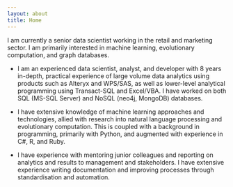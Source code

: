 ```yaml
---
layout: about
title: Home
---
```


I am currently a senior data scientist working in the retail and marketing sector.  I am primarily interested in machine learning, evolutionary computation, and graph databases.

+ I am an experienced data scientist, analyst, and developer with 8 years in-depth, practical experience of large volume data analytics using products such as Alteryx and WPS/SAS, as well as lower-level analytical programming using Transact-SQL and Excel/VBA.  I have worked on both SQL (MS-SQL Server) and NoSQL (neo4j, MongoDB) databases.

+ I have extensive knowledge of machine learning approaches and technologies, allied with research into natural language processing and evolutionary computation.  This is coupled with a background in programming, primarily with Python, and augmented with experience in C#, R, and Ruby.

+ I have experience with mentoring junior colleagues and reporting on analytics and results to management and stakeholders.  I have extensive experience writing documentation and improving processes through standardisation and automation.
